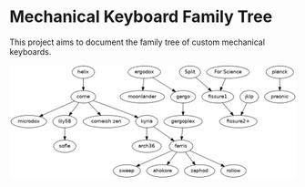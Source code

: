 # Mechanical Keyboard Family Tree

This project aims to document the family tree of custom mechanical keyboards.

![Family Tree](latest.png)
